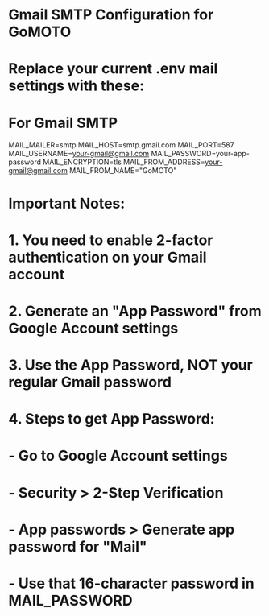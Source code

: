 # Gmail SMTP Configuration for GoMOTO
# Replace your current .env mail settings with these:

# For Gmail SMTP
MAIL_MAILER=smtp
MAIL_HOST=smtp.gmail.com
MAIL_PORT=587
MAIL_USERNAME=your-gmail@gmail.com
MAIL_PASSWORD=your-app-password
MAIL_ENCRYPTION=tls
MAIL_FROM_ADDRESS=your-gmail@gmail.com
MAIL_FROM_NAME="GoMOTO"

# Important Notes:
# 1. You need to enable 2-factor authentication on your Gmail account
# 2. Generate an "App Password" from Google Account settings
# 3. Use the App Password, NOT your regular Gmail password
# 4. Steps to get App Password:
#    - Go to Google Account settings
#    - Security > 2-Step Verification
#    - App passwords > Generate app password for "Mail"
#    - Use that 16-character password in MAIL_PASSWORD
